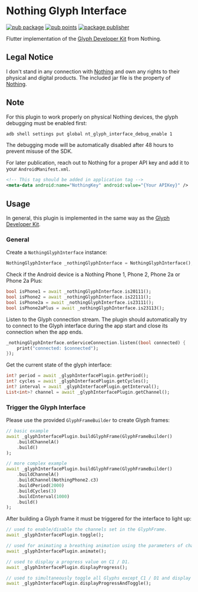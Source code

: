 # Nothing Glyph Interface

[![pub package](https://img.shields.io/pub/v/nothing_glyph_interface.svg)](https://pub.dev/packages/nothing_glyph_interface)
[![pub points](https://img.shields.io/pub/points/nothing_glyph_interface.svg)](https://pub.dev/packages/nothing_glyph_interface)
[![package publisher](https://img.shields.io/pub/publisher/nothing_glyph_interface.svg)](https://pub.dev/packages/nothing_glyph_interface/publisher)

Flutter implementation of the [Glyph Developer Kit](https://github.com/Nothing-Developer-Programme/Glyph-Developer-Kit) from Nothing.

## Legal Notice

I don't stand in any connection with [Nothing](https://nothing.tech) and own any rights to their physical and digital products.
The included jar file is the property of [Nothing](https://nothing.tech).

## Note

For this plugin to work properly on physical Nothing devices, the glyph debugging must be enabled first:

```bash
adb shell settings put global nt_glyph_interface_debug_enable 1
```

The debugging mode will be automatically disabled after 48 hours to prevent misuse of the SDK.

For later publication, reach out to Nothing for a proper API key and add it to your `AndroidManifest.xml`.

```xml
<!-- This tag should be added in application tag -->
<meta-data android:name="NothingKey" android:value="{Your APIKey}" />
```

## Usage

In general, this plugin is implemented in the same way as the [Glyph Developer Kit](https://github.com/Nothing-Developer-Programme/Glyph-Developer-Kit).

### General

Create a `NothingGlyphInterface` instance:

```dart
NothingGlyphInterface _nothingGlyphInterface = NothingGlyphInterface();
```

Check if the Android device is a Nothing Phone 1, Phone 2, Phone 2a or Phone 2a Plus:

```dart
bool isPhone1 = await _nothingGlyphInterface.is20111();
bool isPhone2 = await _nothingGlyphInterface.is22111();
bool isPhone2a = await _nothingGlyphInterface.is23111();
bool isPhone2aPlus = await _nothingGlyphInterface.is23113();
```

Listen to the Glyph connection stream.
The plugin should automatically try to connect to the Glyph interface during the app start and close its connection when the app ends.

```dart
_nothingGlyphInterface.onServiceConnection.listen((bool connected) {
    print("connected: $connected");
});
```

Get the current state of the glyph interface:

```dart
int? period = await _glyphInterfacePlugin.getPeriod();
int? cycles = await _glyphInterfacePlugin.getCycles();
int? interval = await _glyphInterfacePlugin.getInterval();
List<int>? channel = await _glyphInterfacePlugin.getChannel();
```

### Trigger the Glyph Interface

Please use the provided `GlyphFrameBuilder` to create Glyph frames:

```dart
// basic example
await _glyphInterfacePlugin.buildGlyphFrame(GlyphFrameBuilder()
    .buildChannelA()
    .build()
);

// more complex example
await _glyphInterfacePlugin.buildGlyphFrame(GlyphFrameBuilder()
    .buildChannelA()
    .buildChannel(NothingPhone2.c3)
    .buildPeriod(2000)
    .buildCycles(3)
    .buildInterval(1000)
    .build()
);
```

After building a Glyph frame it must be triggered for the interface to light up:

```dart
// used to enable/disable the channels set in the GlyphFrame.
await _glyphInterfacePlugin.toggle();

// used for animating a breathing animation using the parameters of channels, period, and interval set in the GlyphFrame.
await _glyphInterfacePlugin.animate();

// used to display a progress value on C1 / D1.
await _glyphInterfacePlugin.displayProgress();

// used to simultaneously toggle all Glyphs except C1 / D1 and display the progress value on C1 / D1.
await _glyphInterfacePlugin.displayProgressAndToggle();
```

